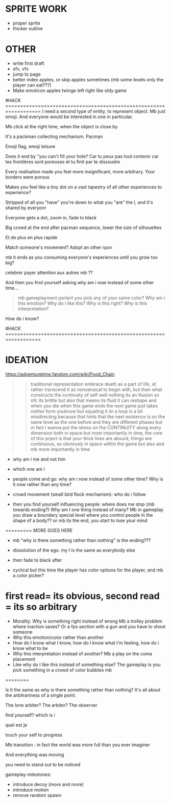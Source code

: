 

# SPRITE WORK
* proper sprite
* thicker outline

# OTHER
* write first draft
* sfx, vfx
* jump to page
* better index apples, or skip apples sometimes (mb some levels only the player can eat???)
* Make emoticon apples twinge left right like oldy game 


#HACK ==================================================================
 I need a second type of entity, to represent object. Mb just emoji. And everyone would be interested in one in particular.

Mb click at the right time, when the object is close by 

It's a packman collecting mechanism. Pacman 

 Emoji flag, emoji leisure 


  Does it end by "you can't fill your hole? 
  Car tu peux pas tout contenir car tes frontières sont poreuses et tu finit par te dissoudre 

  Every realisation made you feel more insignificant, more arbitrary. Your borders were porous 

  Makes you feel like a tiny dot on a vast tapestry of all other experiences to experience? 

  Stripped of all you "have" you're down to what you "are" the I, and it's shared by everyonr


Everyone gets a dot, zoom in, fade to black

 Big crowd at the end after pacman sequence, lower the size of silhouettes 

 Et de plus en plus rapide 

Match someone's movement? Adopt an other rpov 

 mb it ends as you consuming everyone's experiences until you grow too big?

celebrer payer attention aux autres mb ??

And then you find yourself asking why am i now instead of some other time…
> mb gameplayment parlant you pick any of your same color?
Why am i this emotion?
Why do i like this?
Why is this right? 
Why is this interpretation?

How do i know? 


#HACK ==================================================================

# IDEATION

https://adventuretime.fandom.com/wiki/Food_Chain
>> traditional representation embrace death as a part of life, id rather transcend it as nonsensical to begin with, but then what constructs the continuity of self well nothing its an illusion so ofc its brittle but also that means its fluid it can reshape and when you die when this game ends  the next game just takes nother form youknow but equating it iin a loop is a bit misdirecting because that hints that the next existence is on the same level as the one before and they are different phases but in fact i wanna put the stress on the CONTINUITY along every dimension both in space but most importantly in time, 
the core of this prject is that your thick lines are absurd, things are continuous, so obviously in space within the game but also and mb more importantly in time


- why am i me and not him
- which one am i

- people come and go: why am i now instead of some other time? Why is it now rather than any time?

- crowd movement (small bird flock mechanism): who do i follow
- then you find yourself inlfuencing people: where does me stop (mb towards ending?)
Why am I one thing instead of many? Mb in gameplay you draw a boundary 
special level where you control people in the shape of a body?? or mb its the end, you start to lose your mind

========= MORE GOES HERE

- mb "why is there something rather than nothing" is the ending???

- dissolution of the ego. my I is the same as everybody else
- then fade to black after
- cyclical but this time the player has color options for the player, and mb a color picker?

first read= its obvious, second read = its so arbitrary
========
* Morality. Why is something right instead of wrong
Mb a trolley problem where inaction saves? Or a fps section with a gun and you have to shoot someone
* Why this emotion/color rather than another
* How do I know what I know, how do I know what I'm feeling, how do i know what to be
* Why this interpretation instead of another? Mb a play on the coma placement 
* Like why do I like this instead of something else? The gameplay is you pick something in a crowd of color bubbles mb 

========

Is it the same as why is there something rather than nothing? It's all about the arbitrariness of a single point.

The lone arbiter? The arbiter? The observer

find yourself?
which is i

quel est je

touch your self to progress

Mb transition : in fact the world was more full than you ever imaginer

And everything was moving 

you need to stand out to be noticed

gameplay milestones:
- introduce decoy (more and more)
- introduce motion 
- remove random spawn


